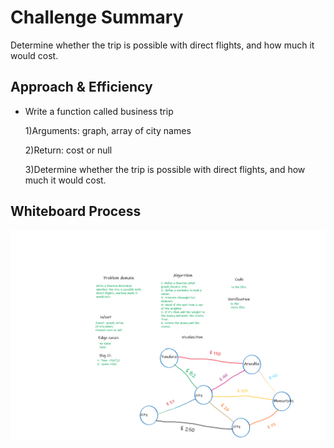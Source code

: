 # Challenge Summary

Determine whether the trip is possible with direct flights, and how much it would cost.

## Approach & Efficiency

- Write a function called business trip

  1)Arguments: graph, array of city names

  2)Return: cost or null

  3)Determine whether the trip is possible with direct flights, and how much it would cost.

## Whiteboard Process

![graph-business-trip](assets/graph-business-trip.png)
